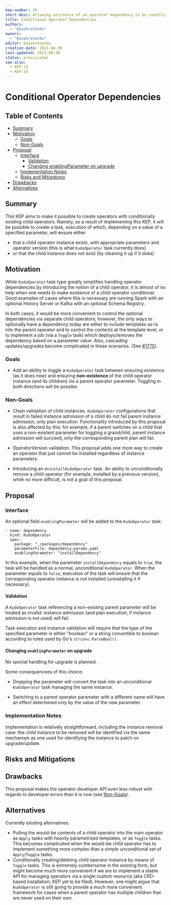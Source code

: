 ```yaml
---
kep-number: 36
short-desc: Allowing existence of an operator dependency to be conditional on a parameter value
title: Conditional Operator Dependencies
authors:
  - "@asekretenko"
owners:
  - "@asekretenko"
editor: @asekretenko
creation-date: 2021-04-30
last-updated: 2021-04-30
status: provisional
see-also:
  - KEP-23
  - KEP-29
---
```


# Conditional Operator Dependencies

## Table of Contents
* [Summary](#summary)
* [Motivation](#motivation)
  * [Goals](#goals)
  * [Non-Goals](#non-goals)
* [Proposal](#proposal)
  * [Interface](#interface)
     * [Validation](#validation)
     * [Changing enablingParameter on upgrade](#changing-enablingparameter-on-upgrade)
  * [Implementation Notes](#implementation-notes)
  * [Risks and Mitigations](#risks-and-mitigations)
* [Drawbacks](#drawbacks)
* [Alternatives](#alternatives)


## Summary

This KEP aims to make it possible to create operators with conditionally existing child operators. Namely, as a result of implementing this KEP, it will be possible to create a task, execution of which, depending on a value of a specified parameter, will ensure either
 * that a child operator instance exists, with appropriate parameters and operator version (this is what `KudoOperator` task currently does)
 * or that the child instance does not exist (by cleaning it up if it does)

## Motivation

While `KudoOperator` task type greatly simplifies handling operator dependencies by introducing the notion of a child operator, it is almost of no help when one needs to make existence of a child operator conditional. Good examples of cases where this is necessary are running Spark with an optional History Server or Kafka with an optional Schema Registry.

In both cases, it would be more convenient to control the optional dependencies via separate child operators; however, the only ways to optionally have a dependency today are either to include templates as-is into the parent operator and to control the contents at the template level, or to implement a job (via a `Toggle` task) which deploys/removes the dependency based on a parameter value. Also, cascading updates/upgrades become complicated in these scenarios. (See [#1775](https://github.com/kudobuilder/kudo/issues/1775)).

### Goals

* Add an ability to toggle a `KudoOperator` task between ensuring existence (as it does now) and ensuring **non-existence** of the child operator instance (and its children) via a parent operator parameter. Toggling in both directions will be possibe.

### Non-Goals

* Chain validation of child instances. `KudoOperator` configurations that result in failed instance admission of a child do not fail parent instance admission, only plan execution. Functionality introduced by this proposal is also affected by this: for example, if a parent switches on a child that uses a non-existent parameter for toggling a grandchild, parent instance admission will succeed, only the corresponding parent plan will fail.

* OperatorVersion validation. This proposal adds one more way to create an operator that just cannot be installed regardless of instance parameters.

* Introducing an `UninstallKudoOperator` task. An ability to unconditionally remove a child operator (for example, installed by a previous version), while no more difficult, is not a goal of this proposal.

## Proposal

### Interface
An optional field `enablingParameter` will be added to the `KudoOperator` task:
```
- name: dependency
  kind: KudoOperator
  spec:
    package: "./packages/dependency"
    parameterFile: dependency-params.yaml
    enablingParameter: "installDependency"
```
In this example, when the parameter `installDependency` equals to `true`, the task will be handled as a normal, unconditional `KudoOperator`. When the parameter equals to `false`, execution of the task will ensure that the corresponding operator instance is not installed (uninstalling it if necessary).

#### Validation
A `KudoOperator` task referencing a non-existing parent parameter will be treated as invalid: instance admission (and plan execution, if instance admission is not used) will fail.

Task execution and instance validation will require that the type of the specified parameter is either "boolean" or a string convertible to boolean according to rules used by Go's `strconv.ParseBool()`.

#### Changing `enablingParameter` on upgrade
No special handling for upgrade is planned.

Some consequencees of this choice:
 * Dropping the parameter will convert the task into an unconditional `KudoOperator` task managing the same instance.

 * Switching to a parent operator parameter with a different name will have an effect determined only by the value of the new parameter.

### Implementation Notes

Implementation is relatively straightforward, including the instance removal case: the child instance to be removed will be identified via the same mechanism as one used for identifying the instance to patch on upgrade/update.

## Risks and Mitigations

## Drawbacks

This proposal makes the operator developer API even less robust with regards to developer errors than it is now (see [Non-Goals](#non-goals)).

## Alternatives

Currently existing alternatives:
 * Pulling the would-be contents of a child operator into the main operator as `Apply` tasks with heavily parametrized templates, or as `Toggle` tasks. This becomes complicated when the would-be child operator has to implement something more complex than a simple unconditional set of `Apply`/`Toggle` tasks.
 * Conditionally creating/deleting child operator instance by means of `Toggle` tasks. This is extremely cumbersome in the existing form, but might become much more convenient if we are to implement a stable API for managing operators via a single custom resource (aka CRD-based installation; KEP yet to be filed). However, one might argue that `KudoOperator` is still going to provide a much more convenient framework for cases when a parent operator has multiple children that are never used on their own.
